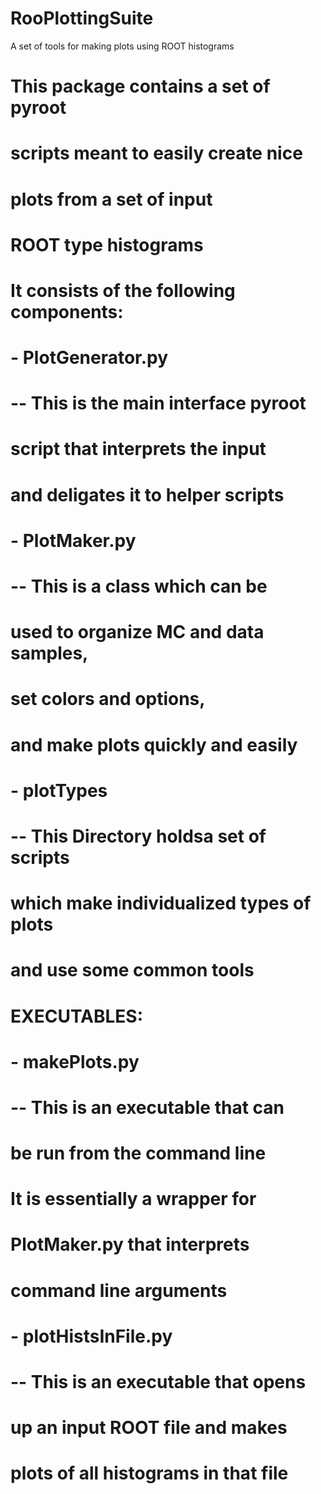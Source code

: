 RooPlottingSuite
================

A set of tools for making plots using ROOT histograms



# This package contains a set of pyroot
# scripts meant to easily create nice
# plots from a set of input
# ROOT type histograms

# It consists of the following components:



# - PlotGenerator.py  
#  -- This is the main interface pyroot
#  script that interprets the input
#  and deligates it to helper scripts

# - PlotMaker.py
# -- This is a class which can be
# used to organize MC and data samples,
# set colors and options,
# and make plots quickly and easily

# - plotTypes
# -- This Directory holdsa set of scripts 
# which make individualized types of plots
# and use some common tools



# EXECUTABLES:

# - makePlots.py
# -- This is an executable that can
# be run from the command line
# It is essentially a wrapper for
# PlotMaker.py that interprets
# command line arguments

# - plotHistsInFile.py
# -- This is an executable that opens
# up an input ROOT file and makes
# plots of all histograms in that file
